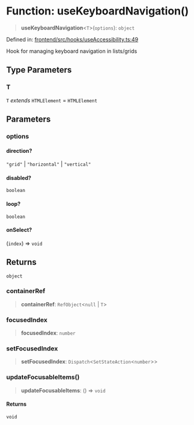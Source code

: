 # Function: useKeyboardNavigation()

> **useKeyboardNavigation**\<`T`\>(`options`): `object`

Defined in: [frontend/src/hooks/useAccessibility.ts:49](https://github.com/lsendel/sass/blob/ca8b2b87627589617e0de57047e1f50d53e78078/frontend/src/hooks/useAccessibility.ts#L49)

Hook for managing keyboard navigation in lists/grids

## Type Parameters

### T

`T` *extends* `HTMLElement` = `HTMLElement`

## Parameters

### options

#### direction?

`"grid"` \| `"horizontal"` \| `"vertical"`

#### disabled?

`boolean`

#### loop?

`boolean`

#### onSelect?

(`index`) => `void`

## Returns

`object`

### containerRef

> **containerRef**: `RefObject`\<`null` \| `T`\>

### focusedIndex

> **focusedIndex**: `number`

### setFocusedIndex

> **setFocusedIndex**: `Dispatch`\<`SetStateAction`\<`number`\>\>

### updateFocusableItems()

> **updateFocusableItems**: () => `void`

#### Returns

`void`
